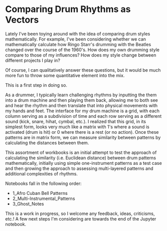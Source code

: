 # Comparing Drum Rhythms as Vectors

Lately I've been toying around with the idea of comparing drum styles mathematically. For example, I've been considering whether we can mathematically calculate how Ringo Starr's drumming with the Beatles changed over the course of the 1960's. How does my own drumming style compare to those of my influences? How does my style change between different projects I play in?

Of course, I can qualitatively answer these questions, but it would be much more fun to throw some quantitative element into the mix.

This is a first step in doing so.

As a drummer, I typically learn challenging rhythms by inputting the them into a drum machine and then playing them back, allowing me to both see and hear the rhythm and then translate that into physical movements with my hands and feet. The interface for my drum machine is a grid, with each column serving as a subdivision of time and each row serving as a different sound (kick, snare, hihat, cymbal, etc.). I realized that this grid, in its simplest form, looks very much like a matrix with 1's where a sound is activated (drum is hit) or 0 where there is a rest (or no action). Once these patterns are in matrix form, we can measure similarity between patterns by calculating the distances between them.

This assortment of workbooks is an initial attempt to test the approach of calculating the similarity (i.e. Euclidean distance) between drum patterns mathematically, initially using simple one-instrument patterns as a test case and then growing the approach to assessing multi-layered patterns and additional complexities of rhythms.

Notebooks fall in the following order:

- 1_Afro Cuban Bell Patterns
- 2_Multi-Instrumental_Patterns
- 3_Ghost_Notes

This is a work in progress, so I welcome any feedback, ideas, criticisms, etc.! A few next steps I'm considering are towards the end of the Jupyter notebook.
